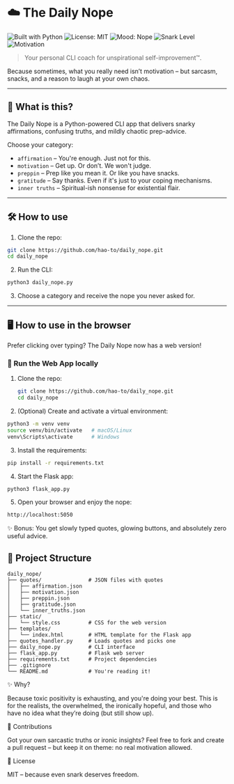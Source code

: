 # ☁️ The Daily Nope
![Built with Python](https://img.shields.io/badge/Built_with-Python_3.10-blue?logo=python&logoColor=white)
![License: MIT](https://img.shields.io/badge/License-MIT-brightgreen)
![Mood: Nope](https://img.shields.io/badge/Mood-Why_even_try-red)
![Snark Level](https://img.shields.io/badge/Snark-High-purple)
![Motivation](https://img.shields.io/badge/Motivation-None-black)

> Your personal CLI coach for unspirational self-improvement™.

Because sometimes, what you really need isn’t motivation –
but sarcasm, snacks, and a reason to laugh at your own chaos.

---

## 🤔 What is this?

The Daily Nope is a Python-powered CLI app that delivers snarky affirmations, confusing truths, and mildly chaotic prep-advice.

Choose your category:

- `affirmation` – You're enough. Just not for this.
- `motivation` – Get up. Or don’t. We won't judge.
- `preppin` – Prep like you mean it. Or like you have snacks.
- `gratitude` – Say thanks. Even if it's just to your coping mechanisms.
- `inner truths` – Spiritual-ish nonsense for existential flair.

---

## 🛠 How to use

1. Clone the repo:
```bash
git clone https://github.com/hao-to/daily_nope.git
cd daily_nope
```
2. Run the CLI:
```bash
python3 daily_nope.py
```

3. Choose a category and receive the nope you never asked for.


---

## 🖥️ How to use in the browser

Prefer clicking over typing? The Daily Nope now has a web version!

### 🚀 Run the Web App locally

1. Clone the repo:
   ```bash
   git clone https://github.com/hao-to/daily_nope.git
   cd daily_nope
   ```

2. (Optional) Create and activate a virtual environment:
```bash
python3 -m venv venv
source venv/bin/activate   # macOS/Linux
venv\Scripts\activate      # Windows
```

3. Install the requirements:
```bash
pip install -r requirements.txt
```

4. Start the Flask app:
```bash
python3 flask_app.py
```

5. Open your browser and enjoy the nope:
```bash
http://localhost:5050
```
✨ Bonus: You get slowly typed quotes, glowing buttons, and absolutely zero useful advice.

## 📂 Project Structure

```
daily_nope/
├── quotes/               # JSON files with quotes
│   ├── affirmation.json
│   ├── motivation.json
│   ├── preppin.json
│   ├── gratitude.json
│   └── inner_truths.json
├── static/
│   └── style.css         # CSS for the web version
├── templates/
│   └── index.html        # HTML template for the Flask app
├── quotes_handler.py     # Loads quotes and picks one
├── daily_nope.py         # CLI interface
├── flask_app.py          # Flask web server
├── requirements.txt      # Project dependencies
├── .gitignore
└── README.md             # You're reading it!
```
✨ Why?

Because toxic positivity is exhausting, and you're doing your best.
This is for the realists, the overwhelmed, the ironically hopeful, and those who have no idea what they’re doing (but still show up).

🖤 Contributions

Got your own sarcastic truths or ironic insights?
Feel free to fork and create a pull request – but keep it on theme:
no real motivation allowed.

📄 License

MIT – because even snark deserves freedom.